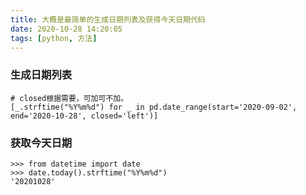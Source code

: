```yaml
---
title: 大概是最简单的生成日期列表及获得今天日期代码
date: 2020-10-28 14:20:05
tags: [python, 方法]
---
```

### 生成日期列表
```
# closed根据需要，可加可不加。
[_.strftime("%Y%m%d") for _ in pd.date_range(start='2020-09-02', end='2020-10-28', closed='left')]
```

### 获取今天日期
```
>>> from datetime import date
>>> date.today().strftime("%Y%m%d")
'20201028'

```

